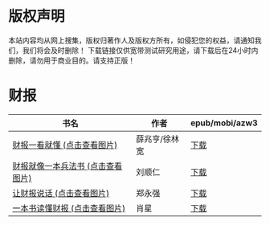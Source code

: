 # 版权声明

本站内容均从网上搜集，版权归著作人及版权方所有，如侵犯您的权益，请通知我们，我们将会及时删除！ 下载链接仅供宽带测试研究用途，请下载后在24小时内删除，请勿用于商业目的。请支持正版！

# 财报

| 书名 | 作者 | epub/mobi/azw3 |
| --- | --- | --- |
| [财报一看就懂 (点击查看图片)](https://www.dushupai.com/attachment/2024/06/11/400281654b91d86b.jpg) | 薛兆亨/徐林宽 | [下载](https://url89.ctfile.com/f/31084289-1375509232-8957d6?p=8866) |
| [财报就像一本兵法书 (点击查看图片)](https://www.dushupai.com/attachment/2024/06/10/3a52146609c67186.jpg) | 刘顺仁 | [下载](https://url89.ctfile.com/f/31084289-1357001083-098545?p=8866) |
| [让财报说话 (点击查看图片)](https://www.dushupai.com/attachment/2024/06/09/b6cadf293bc0a3c4.jpg) | 郑永强 | [下载](https://url89.ctfile.com/f/31084289-1356985708-c5bad8?p=8866) |
| [一本书读懂财报 (点击查看图片)](https://www.dushupai.com/attachment/2024/06/06/a953657907eda412.jpg) | 肖星 | [下载](https://url89.ctfile.com/f/31084289-1357031443-8f55da?p=8866) |
